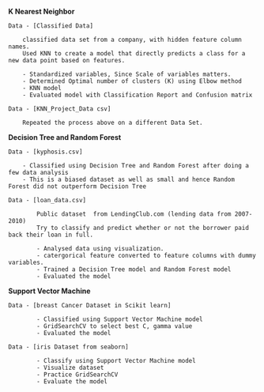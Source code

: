 **K Nearest Neighbor**

    Data - [Classified Data]

        classified data set from a company, with hidden feature column names.
        Used KNN to create a model that directly predicts a class for a new data point based on features.

        - Standardized variables, Since Scale of variables matters.
        - Determined Optimal number of clusters (K) using Elbow method
        - KNN model
        - Evaluated model with Classification Report and Confusion matrix

    Data - [KNN_Project_Data csv]

        Repeated the process above on a different Data Set. 

**Decision Tree and Random Forest**

    Data - [kyphosis.csv]

        - Classified using Decision Tree and Random Forest after doing a few data analysis
        - This is a biased dataset as well as small and hence Random Forest did not outperform Decision Tree

    Data - [loan_data.csv]
    
            Public dataset  from LendingClub.com (lending data from 2007-2010)
            Try to classify and predict whether or not the borrower paid back their loan in full. 
    
            - Analysed data using visualization.
            - catergorical feature converted to feature columns with dummy variables.
            - Trained a Decision Tree model and Random Forest model 
            - Evaluated the model
            
**Support Vector Machine**

    Data - [breast Cancer Dataset in Scikit learn]

            - Classified using Support Vector Machine model
            - GridSearchCV to select best C, gamma value
            - Evaluated the model
            
    Data - [iris Dataset from seaborn]
    
            - Classify using Support Vector Machine model
            - Visualize dataset
            - Practice GridSearchCV 
            - Evaluate the model
            
    
    

